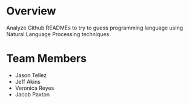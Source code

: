 # Overview
Analyze Github READMEs to try to guess programming language using Natural Language Processing techniques.

# Team Members
- Jason Tellez
- Jeff Akins
- Veronica Reyes
- Jacob Paxton